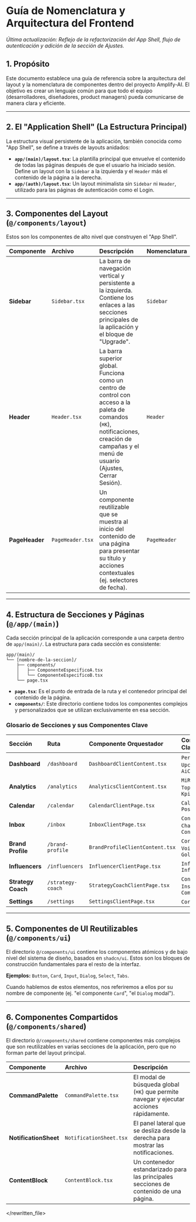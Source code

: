 # Guía de Nomenclatura y Arquitectura del Frontend

*Última actualización: Reflejo de la refactorización del App Shell, flujo de autenticación y adición de la sección de Ajustes.*

## 1. Propósito

Este documento establece una guía de referencia sobre la arquitectura del layout y la nomenclatura de componentes dentro del proyecto Amplify-AI. El objetivo es crear un lenguaje común para que todo el equipo (desarrolladores, diseñadores, product managers) pueda comunicarse de manera clara y eficiente.

---

## 2. El "Application Shell" (La Estructura Principal)

La estructura visual persistente de la aplicación, también conocida como "App Shell", se define a través de layouts anidados:

-   **`app/(main)/layout.tsx`**: La plantilla principal que envuelve el contenido de todas las páginas después de que el usuario ha iniciado sesión. Define un layout con la `Sidebar` a la izquierda y el `Header` más el contenido de la página a la derecha.
-   **`app/(auth)/layout.tsx`**: Un layout minimalista sin `Sidebar` ni `Header`, utilizado para las páginas de autenticación como el Login.

---

## 3. Componentes del Layout (`@/components/layout`)

Estos son los componentes de alto nivel que construyen el "App Shell".

| Componente | Archivo | Descripción | Nomenclatura |
| :--- | :--- | :--- | :--- |
| **Sidebar** | `Sidebar.tsx` | La barra de navegación vertical y persistente a la izquierda. Contiene los enlaces a las secciones principales de la aplicación y el bloque de "Upgrade". | `Sidebar` |
| **Header** | `Header.tsx` | La barra superior global. Funciona como un centro de control con acceso a la paleta de comandos (`⌘K`), notificaciones, creación de campañas y el menú de usuario (Ajustes, Cerrar Sesión). | `Header` |
| **PageHeader** | `PageHeader.tsx` | Un componente reutilizable que se muestra al inicio del contenido de una página para presentar su título y acciones contextuales (ej. selectores de fecha). | `PageHeader` |

---

## 4. Estructura de Secciones y Páginas (`@/app/(main)`)

Cada sección principal de la aplicación corresponde a una carpeta dentro de `app/(main)/`. La estructura para cada sección es consistente:

```
app/(main)/
└── [nombre-de-la-seccion]/
    ├── components/
    │   ├── ComponenteEspecificoA.tsx
    │   └── ComponenteEspecificoB.tsx
    └── page.tsx
```

*   **`page.tsx`**: Es el punto de entrada de la ruta y el contenedor principal del contenido de la página.
*   **`components/`**: Este directorio contiene todos los componentes complejos y personalizados que se utilizan exclusivamente en esa sección.

### Glosario de Secciones y sus Componentes Clave

| Sección | Ruta | Componente Orquestador | Componentes Clave |
| :--- | :--- | :--- | :--- |
| **Dashboard** | `/dashboard` | `DashboardClientContent.tsx` | `PerformanceCard`, `UpcomingPosts`, `AiCoachFeed` |
| **Analytics** | `/analytics` | `AnalyticsClientContent.tsx` | `MiRendimientoTab`, `TopPostsTab`, `KpiCard` |
| **Calendar** | `/calendar` | `CalendarClientPage.tsx` | `CalendarGrid`, `PostCard` |
| **Inbox** | `/inbox` | `InboxClientPage.tsx` | `ConversationList`, `ChatThread`, `ContactContext` |
| **Brand Profile** | `/brand-profile`| `BrandProfileClientContent.tsx` | `CoreTab`, `VisualTab`, `VoiceTab`, `GoldenCircle` |
| **Influencers**| `/influencers` | `InfluencerClientPage.tsx` | `InfluencerCard`, `InfluencerFilters` |
| **Strategy Coach**|`/strategy-coach`|`StrategyCoachClientPage.tsx`|`ContentAnalysisTab`, `InsightCard`, `CompetitorGrid`|
| **Settings** | `/settings` | `SettingsClientPage.tsx` | `CoreTab`, `VoiceTab` |

---

## 5. Componentes de UI Reutilizables (`@/components/ui`)

El directorio `@/components/ui` contiene los componentes atómicos y de bajo nivel del sistema de diseño, basados en `shadcn/ui`. Estos son los bloques de construcción fundamentales para el resto de la interfaz.

**Ejemplos:** `Button`, `Card`, `Input`, `Dialog`, `Select`, `Tabs`.

Cuando hablemos de estos elementos, nos referiremos a ellos por su nombre de componente (ej. "el componente `Card`", "el `Dialog` modal").

---

## 6. Componentes Compartidos (`@/components/shared`)

El directorio `@/components/shared` contiene componentes más complejos que son reutilizables en varias secciones de la aplicación, pero que no forman parte del layout principal.

| Componente          | Archivo                 | Descripción                                                                            |
| :------------------ | :---------------------- | :------------------------------------------------------------------------------------- |
| **CommandPalette**  | `CommandPalette.tsx`    | El modal de búsqueda global (`⌘K`) que permite navegar y ejecutar acciones rápidamente. |
| **NotificationSheet**| `NotificationSheet.tsx` | El panel lateral que se desliza desde la derecha para mostrar las notificaciones.     |
| **ContentBlock**    | `ContentBlock.tsx`      | Un contenedor estandarizado para las principales secciones de contenido de una página. |

</rewritten_file> 